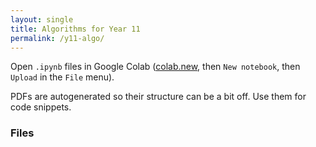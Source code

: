 ```yaml
---
layout: single
title: Algorithms for Year 11
permalink: /y11-algo/
---
```


Open `.ipynb` files in Google Colab ([colab.new](https://colab.new), then `New notebook`, then `Upload` in the `File` menu).

PDFs are autogenerated so their structure can be a bit off. Use them for code snippets.

### Files

[](/stuff-place/assets/pdf/4-5-topic-content.ipynb)

[](/stuff-place/assets/pdf/4-5-topic-content.pdf)

[](/stuff-place/assets/pdf/extension-with-alex.ipynb)

[](/stuff-place/assets/pdf/extension-with-alex.pdf)


